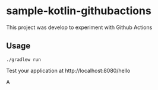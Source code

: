 # sample-kotlin-githubactions

This project was develop to experiment with Github Actions

## Usage
```shell script
./gradlew run
```

Test your application at http://localhost:8080/hello

A

